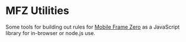 MFZ Utilities
=============

Some tools for building out rules for [Mobile Frame Zero](http://www.mobileframezero.com/) as a JavaScript library for in-browser or node.js use.

